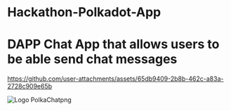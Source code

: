 ﻿# Hackathon-Polkadot-App
# DAPP Chat App that allows users to be able send chat messages 



https://github.com/user-attachments/assets/65db9409-2b8b-462c-a83a-2728c909e65b

![Logo PolkaChatpng](https://github.com/user-attachments/assets/5f0d8edd-6d65-4260-81e3-86c117010a1f)
